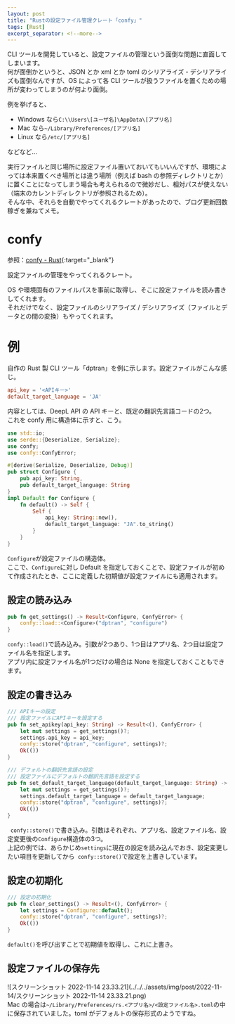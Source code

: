 ```yaml
---
layout: post
title: "Rustの設定ファイル管理クレート「confy」"
tags: [Rust]
excerpt_separator: <!--more-->
---
```


CLI ツールを開発していると、設定ファイルの管理という面倒な問題に直面してしまいます。  
何が面倒かというと、JSON とか xml とか toml のシリアライズ・デシリアライズも面倒なんですが、OS によって各 CLI ツールが扱うファイルを置くための場所が変わってしまうのが何より面倒。  

例を挙げると、  

- Windows なら``C:\\Users\[ユーザ名]\AppData\[アプリ名]``
- Mac なら``~/Library/Preferences/[アプリ名]``
- Linux なら``/etc/[アプリ名]``

などなど…  

実行ファイルと同じ場所に設定ファイル置いておいてもいいんですが、環境によっては本来置くべき場所とは違う場所（例えば bash の参照ディレクトリとか）に置くことになってしまう場合も考えられるので微妙だし、相対パスが使えない（端末のカレントディレクトリが参照されるため）。  
そんな中、それらを自動でやってくれるクレートがあったので、ブログ更新回数稼ぎを兼ねてメモ。

<!--more-->  

# confy

参照：[confy - Rust](https://docs.rs/confy/latest/confy/){:target="_blank"}  

設定ファイルの管理をやってくれるクレート。  

OS や環境固有のファイルパスを事前に取得し、そこに設定ファイルを読み書きしてくれます。  
それだけでなく、設定ファイルのシリアライズ / デシリアライズ（ファイルとデータとの間の変換）もやってくれます。

# 例

自作の Rust 製 CLI ツール「dptran」を例に示します。設定ファイルがこんな感じ。

```toml
api_key = '<APIキー>'
default_target_language = 'JA'
```

内容としては、DeepL API の API キーと、既定の翻訳先言語コードの2つ。  
これを confy 用に構造体に示すと、こう。

```rust
use std::io;
use serde::{Deserialize, Serialize};
use confy;
use confy::ConfyError;

#[derive(Serialize, Deserialize, Debug)]
pub struct Configure {
    pub api_key: String,
    pub default_target_language: String
}
impl Default for Configure {
    fn default() -> Self {
        Self {
            api_key: String::new(),
            default_target_language: "JA".to_string()
        }
    }
}
```

``Configure``が設定ファイルの構造体。  
ここで、``Configure``に対し Default を指定しておくことで、設定ファイルが初めて作成されたとき、ここに定義した初期値が設定ファイルにも適用されます。  

## 設定の読み込み

```rust
pub fn get_settings() -> Result<Configure, ConfyError> {
    confy::load::<Configure>("dptran", "configure")
}
```

``confy::load()``で読み込み。引数が2つあり、1つ目はアプリ名、2つ目は設定ファイル名を指定します。  
アプリ内に設定ファイル名が1つだけの場合は None を指定しておくこともできます。

## 設定の書き込み

```rust
/// APIキーの設定  
/// 設定ファイルにAPIキーを設定する
pub fn set_apikey(api_key: String) -> Result<(), ConfyError> {
    let mut settings = get_settings()?;
    settings.api_key = api_key;
    confy::store("dptran", "configure", settings)?;
    Ok(())
}

/// デフォルトの翻訳先言語の設定  
/// 設定ファイルにデフォルトの翻訳先言語を設定する
pub fn set_default_target_language(default_target_language: String) -> Result<(), ConfyError> {
    let mut settings = get_settings()?;
    settings.default_target_language = default_target_language;
    confy::store("dptran", "configure", settings)?;
    Ok(())
}
```

`` confy::store()``で書き込み。引数はそれぞれ、アプリ名、設定ファイル名、設定変更後の``Configure``構造体の3つ。  
上記の例では、あらかじめ``settings``に現在の設定を読み込んでおき、設定変更したい項目を更新してから`` confy::store()``で設定を上書きしています。

## 設定の初期化

```rust
/// 設定の初期化
pub fn clear_settings() -> Result<(), ConfyError> {
    let settings = Configure::default();
    confy::store("dptran", "configure", settings)?;
    Ok(())
}
```

``default()``を呼び出すことで初期値を取得し、これに上書き。

## 設定ファイルの保存先

![スクリーンショット 2022-11-14 23.33.21](../../../assets/img/post/2022-11-14/スクリーンショット 2022-11-14 23.33.21.png)  
Mac の場合は``~/Library/Preferences/rs.<アプリ名>/<設定ファイル名>.toml``の中に保存されていました。toml がデフォルトの保存形式のようですね。
